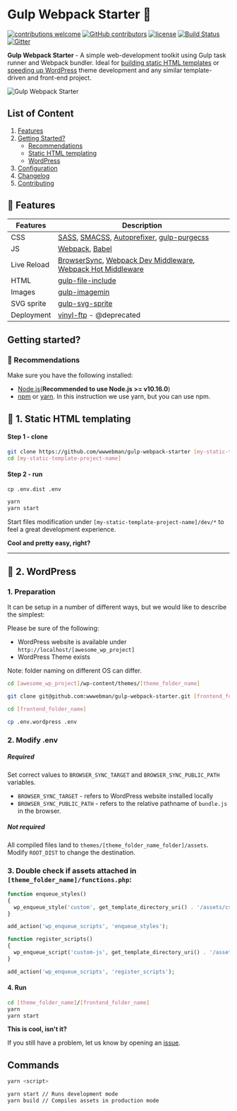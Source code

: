 # Gulp Webpack Starter :octopus:

[![contributions welcome](https://img.shields.io/badge/contributions-welcome-brightgreen.svg?style=flat)](https://github.com/wwwebman/gulp-webpack-starter/blob/master/CONTRIBUTING.md)
[![GitHub contributors](https://img.shields.io/github/contributors/wwwebman/gulp-webpack-starter.svg)](https://github.com/wwwebman/gulp-webpack-starter/blob/master/CONTRIBUTING.md)
[![license](https://img.shields.io/github/license/mashape/apistatus.svg)]()
[![Build Status](https://travis-ci.org/wwwebman/gulp-webpack-starter.svg?branch=master)](https://travis-ci.org/wwwebman/gulp-webpack-starter)
[![Gitter](https://img.shields.io/gitter/room/tj/git-extras.svg?style=flat-square)](https://gitter.im/gulp-webpack-starter/Lobby)

**Gulp Webpack Starter** - A simple web-development toolkit using Gulp task runner and Webpack bundler.
Ideal for [building static HTML templates](#dart-1-static-html-templating) 
or [speeding up WordPress](#eyes-2-wordpress) theme development 
and any similar template-driven and front-end project.

![Gulp Webpack Starter](http://webman.pro/assets/img/main/gulp-webpack-starter-webman.jpg)

## List of Content

1. [Features](#gift-features)
1. [Getting Started?](#getting-started)
    * [Recommendations](#closed_book-recommendations)
    * [Static HTML templating](#dart-1-static-html-templating)
    * [WordPress](#eyes-2-wordpress)
1. [Configuration](#configuration)
1. [Changelog](https://github.com/wwwebman/gulp-webpack-starter/blob/master/CHANGELOG.md)
1. [Contributing](https://github.com/wwwebman/gulp-webpack-starter/blob/master/CONTRIBUTING.md)

## :gift: Features

|Features|Description|
|------------------|-----------|
|CSS| [SASS](http://sass-lang.com/), [SMACSS](https://smacss.com/), [Autoprefixer](https://github.com/postcss/autoprefixer), [gulp-purgecss](https://www.npmjs.com/package/gulp-purgecss)|
|JS|[Webpack](https://webpack.js.org/), [Babel](http://babeljs.io/)|
|Live Reload|[BrowserSync](http://www.browsersync.io/), [Webpack Dev Middleware](https://github.com/webpack/webpack-dev-middleware), [Webpack Hot Middleware](https://github.com/glenjamin/webpack-hot-middleware)|
|HTML| [gulp-file-include](https://www.npmjs.com/package/gulp-file-include)|
|Images| [gulp-imagemin](https://www.npmjs.com/package/gulp-imagemin)|
|SVG sprite| [gulp-svg-sprite](https://github.com/jkphl/gulp-svg-sprite)|
|Deployment| [vinyl-ftp](https://www.npmjs.com/package/vinyl-ftp) - @deprecated|

## Getting started?

### :closed_book: Recommendations

Make sure you have the following installed: 
* [Node.js](https://nodejs.org/)(**Recommended to use Node.js >= v10.16.0**)
* [npm](https://www.npmjs.com/) or [yarn](https://yarnpkg.com/en/). 
In this instruction we use yarn, but you can use npm. 

## :dart: 1. Static HTML templating

#### Step 1 - clone

```bash
git clone https://github.com/wwwebman/gulp-webpack-starter [my-static-template-project-name]
cd [my-static-template-project-name]
```

#### Step 2 - run

`cp .env.dist .env`

```bash
yarn
yarn start
```

Start files modification under `[my-static-template-project-name]/dev/*` to feel a great 
development experience.

**Cool and pretty easy, right?**

***

## :eyes: 2. WordPress

### 1. Preparation

It can be setup in a number of different ways, but we would like to describe the simplest:

Please be sure of the following:
 - WordPress website is available under `http://localhost/[awesome_wp_project]`
 - WordPress Theme exists

Note: folder naming on different OS can differ.

```bash
cd [awesome_wp_project]/wp-content/themes/[theme_folder_name]

git clone git@github.com:wwwebman/gulp-webpack-starter.git [frontend_folder_name]

cd [frontend_folder_name]

cp .env.wordpress .env
```

### 2. Modify .env

##### Required

Set correct values to `BROWSER_SYNC_TARGET` and `BROWSER_SYNC_PUBLIC_PATH` variables.

- `BROWSER_SYNC_TARGET` - refers to WordPress website installed locally
- `BROWSER_SYNC_PUBLIC_PATH` - refers to the relative pathname of `bundle.js` in the browser.

##### Not required

All compiled files land to `themes/[theme_folder_name_folder]/assets`.
Modify `ROOT_DIST` to change the destination.

### 3. Double check if assets attached in `[theme_folder_name]/functions.php`:

```php
function enqueue_styles()
{
  wp_enqueue_style('custom', get_template_directory_uri() . '/assets/css/bundle.css', [], null);
}

add_action('wp_enqueue_scripts', 'enqueue_styles');

function register_scripts()
{
  wp_enqueue_script('custom-js', get_template_directory_uri() . '/assets/js/bundle.js', [], null, true);
}

add_action('wp_enqueue_scripts', 'register_scripts');
```

#### 4. Run

```bash
cd [theme_folder_name]/[frontend_folder_name]
yarn
yarn start
```

**This is cool, isn't it?**

If you still have a problem, let us know by opening an [issue](https://github.com/wwwebman/gulp-webpack-starter/issues).

## Commands

```bash
yarn <script>

yarn start // Runs development mode
yarn build // Compiles assets in production mode
```
